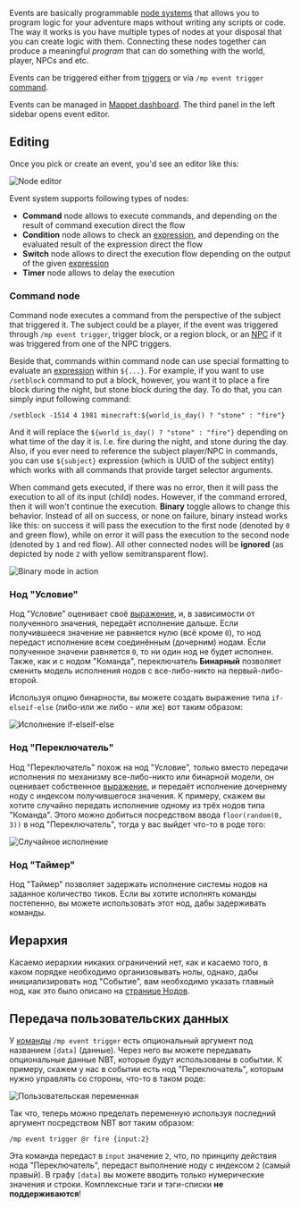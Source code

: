 Events are basically programmable [node systems](./Nodes) that allows you to program logic for your adventure maps without writing any scripts or code. The way it works is you have multiple types of nodes at your disposal that you can create logic with them. Connecting these nodes together can produce a meaningful *program* that can do something with the world, player, NPCs and etc.

Events can be triggered either from [triggers](./Trigger) or via `/mp event trigger` [command](https://github.com/mchorse/mappet/wiki/Commands#event-commands).

Events can be managed in [Mappet dashboard](./Mappet-dashboard). The third panel in the left sidebar opens event editor.

## Editing

Once you pick or create an event, you'd see an editor like this:

![Node editor](https://i.imgur.com/A5iJmJf.png)

Event system supports following types of nodes:

* **Command** node allows to execute commands, and depending on the result of command execution direct the flow
* **Condition** node allows to check an [expression](./Expressions), and depending on the evaluated result of the expression direct the flow
* **Switch** node allows to direct the execution flow depending on the output of the given [expression](./Expressions)
* **Timer** node allows to delay the execution

### Command node

Command node executes a command from the perspective of the subject that triggered it. The subject could be a player, if the event was triggered through `/mp event trigger`, trigger block, or a region block, or an [NPC](./NPCs) if it was triggered from one of the NPC triggers.

Beside that, commands within command node can use special formatting to evaluate an [expression](./Expressions) within `${...}`. For example, if you want to use `/setblock` command to put a block, however, you want it to place a fire block during the night, but stone block during the day. To do that, you can simply input following command:

```
/setblock -1514 4 1981 minecraft:${world_is_day() ? "stone" : "fire"}
```

And it will replace the `${world_is_day() ? "stone" : "fire"}` depending on what time of the day it is. I.e. fire during the night, and stone during the day. Also, if you ever need to reference the subject player/NPC in commands, you can use `${subject}` expression (which is UUID of the subject entity) which works with all commands that provide target selector arguments.

When command gets executed, if there was no error, then it will pass the execution to all of its input (child) nodes. However, if the command errored, then it will won't continue the execution. **Binary** toggle allows to change this behavior. Instead of all on success, or none on failure, binary instead works like this: on success it will pass the execution to the first node (denoted by `0` and green flow), while on error it will pass the execution to the second node (denoted by `1` and red flow). All other connected nodes will be **ignored** (as depicted by node `2` with yellow semitransparent flow).

![Binary mode in action](https://i.imgur.com/cdrc8bU.png)

### Нод "Условие"

Нод "Условие" оценивает своё [выражение](./Выражения.md), и, в зависимости от полученного значения, передаёт исполнение дальше. Если получившееся значение не равняется нулю (всё кроме `0`), то нод передаст исполнение всем соединённым (дочерним) нодам. Если полученное значени равняется `0`, то ни один нод не будет исполнен. Также, как и с нодом "Команда", переключатель **Бинарный** позволяет сменить модель исполнения нодов с все-либо-никто на первый-либо-второй.

Используя опцию бинарности, вы можете создать выражение типа `if-elseif-else` (либо-или же либо - или же) вот таким образом:

![Исполнение if-elseif-else](https://i.imgur.com/LN7FpUq.png)

### Нод "Переключатель"

Нод "Переключатель" похож на нод "Условие", только вместо передачи исполнения по механизму все-либо-никто или бинарной модели, он оценивает собственное [выражение](./Выражения.md), и передаёт исполнение дочернему ноду с индексом получившегося значения. К примеру, скажем вы хотите случайно передать исполнение одному из трёх нодов типа "Команда". Этого можно добиться посредством ввода `floor(random(0, 3))` в нод "Переключатель", тогда у вас выйдет что-то в роде того:

![Случайное исполнение](https://i.imgur.com/xbnrp9B.png)

### Нод "Таймер"

Нод "Таймер" позволяет задержать исполнение системы нодов на заданное количество тиков. Если вы хотите исполнять команды постепенно, вы можете использовать этот нод, дабы задерживать команды.

## Иерархия

Касаемо иерархии никаких ограничений нет, как и касаемо того, в каком порядке необходимо организовывать нолы, однако, дабы инициализировать нод "Событие", вам необходимо указать главный нод, как это было описано на [странице Нодов](./Ноды.md#пометка-нода-главным).

## Передача пользовательских данных

У [команды](./Команды.md#mp-event-trigger-target-id-data) `/mp event trigger` есть опциональный аргумент под названием `[data]` (данные). Через него вы можете передавать опциональные данные NBT, которые будут использованы в событии. К примеру, скажем у нас в событии есть нод "Переключатель", которым нужно управлять со стороны, что-то в таком роде:

![Пользовательская переменная](https://i.imgur.com/ORa6Z5O.png)

Так что, теперь можно пределать переменную используя последний аргумент посредством NBT вот таким образом:

```
/mp event trigger @r fire {input:2}
```

Эта команда передаст в `input` значение `2`, что, по принципу действия нода "Переключатель", передаст выполнение ноду с индексом `2` (самый правый). В графу `[data]` вы можете вводить только нумерические значения и строки. Комплексные тэги и тэги-списки **не поддерживаются**!
